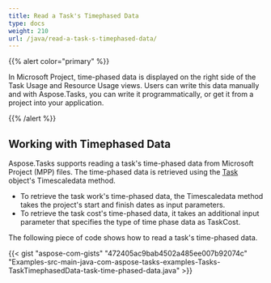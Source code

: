 ```yaml
---
title: Read a Task's Timephased Data
type: docs
weight: 210
url: /java/read-a-task-s-timephased-data/
---
```


{{% alert color="primary" %}} 

In Microsoft Project, time-phased data is displayed on the right side of the Task Usage and Resource Usage views. Users can write this data manually and with Aspose.Tasks, you can write it programmatically, or get it from a project into your application.

{{% /alert %}} 
## **Working with Timephased Data**
Aspose.Tasks supports reading a task's time-phased data from Microsoft Project (MPP) files. The time-phased data is retrieved using the [Task](https://apireference.aspose.com/tasks/java/com.aspose.tasks/Task/) object's Timescaledata method.

- To retrieve the task work's time-phased data, the Timescaledata method takes the project's start and finish dates as input parameters.
- To retrieve the task cost's time-phased data, it takes an additional input parameter that specifies the type of time phase data as TaskCost.

The following piece of code shows how to read a task's time-phased data.

{{< gist "aspose-com-gists" "472405ac9bab4502a485ee007b92074c" "Examples-src-main-java-com-aspose-tasks-examples-Tasks-TaskTimephasedData-task-time-phased-data.java" >}}
